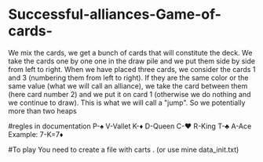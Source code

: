 # Successful-alliances-Game-of-cards-
We mix the cards, we get a bunch of cards that will constitute the deck. We take the cards one by one one in the draw pile and we put them side by side from left to right. 
When we have placed three cards, we consider the cards 1 and 3 (numbering them from left to right). If they are the same color or the same value (what we will call an alliance),
we take the card between them (here card number 2) and we put it on card 1 (otherwise we do nothing and we continue to draw). This is what we will call a "jump". 
So we potentially more than two heaps


#regles in documentation
P-♠ V-Vallet
K-♦ D-Queen
C-♥ R-King
T-♣ A-Ace
Example:
7-K=7♦

#To play
You need to create a file with carts . (or use mine data_init.txt)
